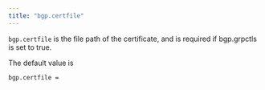 ```yaml
---
title: "bgp.certfile"
---
```


`bgp.certfile` is the file path of the certificate, and is required if bgp.grpctls is set to true.


The default value is

	bgp.certfile =

